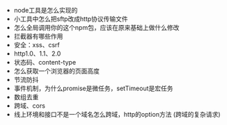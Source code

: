 - node工具是怎么实现的
- 小工具中怎么把sftp改成http协议传输文件
- 怎么全局调用你的这个npm包，应该在原来基础上做什么修改
- 拦截器有哪些作用
- 安全：xss、csrf
- http1.0、1.1、2.0
- 状态码、content-type
- 怎么获取一个浏览器的页面高度
- 节流防抖
- 事件机制，为什么promise是微任务，setTimeout是宏任务
- 数组去重
- 跨域、cors
- 线上环境和接口不是一个域名怎么跨域，http的option方法 (跨域的复杂请求)